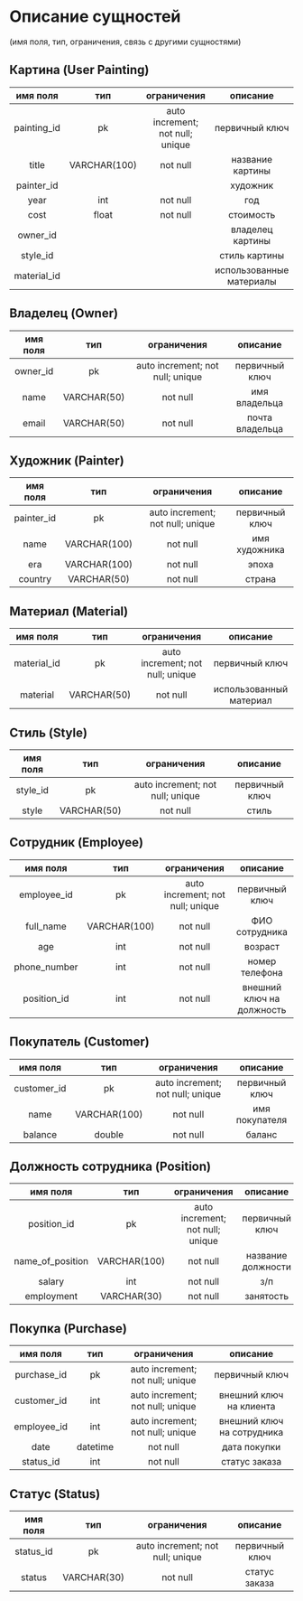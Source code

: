 # Описание сущностей
(имя поля, тип, ограничения, связь с другими сущностями)
## Картина (User Painting)
|имя поля | тип | ограничения | описание |
|:---:|:---:|:---:|:---:|
| painting_id | pk | auto increment; not null; unique | первичный ключ |
| title | VARCHAR(100) | not null | название картины |
| painter_id |  |  | художник |
| year | int| not null | год |
| cost | float | not null | стоимость |
| owner_id |  |  | владелец картины |
| style_id |  |  | стиль картины |
| material_id |  |  | использованные материалы |
## Владелец (Owner)
|имя поля | тип | ограничения | описание |
|:---:|:---:|:---:|:---:|
| owner_id | pk | auto increment; not null; unique | первичный ключ |
| name | VARCHAR(50) | not null | имя владельца |
| email | VARCHAR(50) | not null | почта владельца |
## Художник (Painter)
|имя поля | тип | ограничения | описание |
|:---:|:---:|:---:|:---:|
| painter_id | pk | auto increment; not null; unique | первичный ключ |
| name | VARCHAR(100) | not null | имя художника |
| era | VARCHAR(100) | not null | эпоха |
| country | VARCHAR(50) | not null | страна |
## Материал (Material)
|имя поля | тип | ограничения | описание |
|:---:|:---:|:---:|:---:|
| material_id | pk | auto increment; not null; unique | первичный ключ |
| material | VARCHAR(50) | not null | использованный материал |
## Стиль (Style)
|имя поля | тип | ограничения | описание |
|:---:|:---:|:---:|:---:|
| style_id | pk | auto increment; not null; unique | первичный ключ |
| style | VARCHAR(50) | not null | стиль |
## Сотрудник (Employee)
|имя поля | тип | ограничения | описание |
|:---:|:---:|:---:|:---:|
| employee_id | pk | auto increment; not null; unique | первичный ключ |
| full_name | VARCHAR(100) | not null | ФИО сотрудника|
| age | int | not null | возраст |
| phone_number | int | not null | номер телефона |
| position_id | int | not null | внешний ключ на должность |
## Покупатель (Customer)
|имя поля | тип | ограничения | описание |
|:---:|:---:|:---:|:---:|
| customer_id | pk | auto increment; not null; unique | первичный ключ |
| name | VARCHAR(100) | not null | имя покупателя |
| balance | double | not null | баланс |
## Должность сотрудника (Position)
|имя поля | тип | ограничения | описание |
|:---:|:---:|:---:|:---:|
| position_id | pk | auto increment; not null; unique | первичный ключ |
| name_of_position | VARCHAR(100) | not null | название должности |
| salary | int | not null | з/п |
| employment | VARCHAR(30) | not null | занятость |
## Покупка (Purchase)
|имя поля | тип | ограничения | описание |
|:---:|:---:|:---:|:---:|
| purchase_id | pk | auto increment; not null; unique | первичный ключ |
| customer_id | int | auto increment; not null; unique | внешний ключ на клиента |
| employee_id | int | auto increment; not null; unique | внешний ключ на сотрудника |
| date | datetime | not null | дата покупки |
| status_id | int | not null | статус заказа |
## Статус (Status)
|имя поля | тип | ограничения | описание |
|:---:|:---:|:---:|:---:|
| status_id | pk | auto increment; not null; unique | первичный ключ |
| status | VARCHAR(30) | not null | статус заказа |
